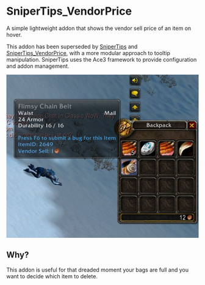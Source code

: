 # SniperTips_VendorPrice

A simple lightweight addon that shows the vendor sell price of an item on hover.

This addon has been superseded by [SniperTips](https://github.com/ps-wow/SniperTips) and [SniperTips_VendorPrice](https://github.com/ps-wow/SniperTips_VendorPrice), with a more modular approach to tooltip manipulation.  SniperTips uses the Ace3 framework to provide configuration and addon management.

![Screenshot 1 - Flimsy Chain Belt](https://github.com/ps-wow/VendorPrice-Classic/blob/master/screenshots/VendorPrice-1-FlimsyChainBelt.jpg)

## Why?

This addon is useful for that dreaded moment your bags are full and you want to decide which item to delete.
